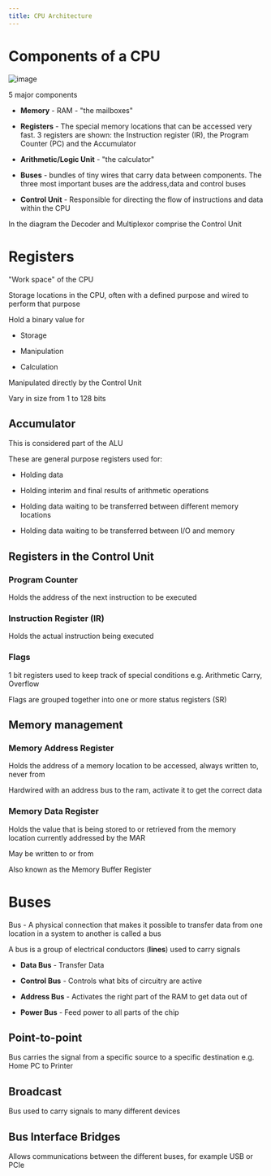 ```yaml
---
title: CPU Architecture
---
```


# Components of a CPU

![image](/img/Year_1/CSys/DEMA/CPU_Architecture/cpu_components.webp)

5 major components

-   **Memory** - RAM - "the mailboxes"

-   **Registers** - The special memory locations that can be accessed
    very fast. 3 registers are shown: the Instruction register (IR), the
    Program Counter (PC) and the Accumulator

-   **Arithmetic/Logic Unit** - "the calculator"

-   **Buses** - bundles of tiny wires that carry data between
    components. The three most important buses are the address,data and
    control buses

-   **Control Unit** - Responsible for directing the flow of
    instructions and data within the CPU

In the diagram the Decoder and Multiplexor comprise the Control Unit

# Registers

"Work space" of the CPU

Storage locations in the CPU, often with a defined purpose and wired to
perform that purpose

Hold a binary value for

-   Storage

-   Manipulation

-   Calculation

Manipulated directly by the Control Unit

Vary in size from 1 to 128 bits

## Accumulator

This is considered part of the ALU

These are general purpose registers used for:

-   Holding data

-   Holding interim and final results of arithmetic operations

-   Holding data waiting to be transferred between different memory
    locations

-   Holding data waiting to be transferred between I/O and memory

## Registers in the Control Unit

### Program Counter

Holds the address of the next instruction to be executed

### Instruction Register (IR)

Holds the actual instruction being executed

### Flags

1 bit registers used to keep track of special conditions e.g. Arithmetic
Carry, Overflow

Flags are grouped together into one or more status registers (SR)

## Memory management

### Memory Address Register

Holds the address of a memory location to be accessed, always written
to, never from

Hardwired with an address bus to the ram, activate it to get the correct
data

### Memory Data Register

Holds the value that is being stored to or retrieved from the memory
location currently addressed by the MAR

May be written to or from

Also known as the Memory Buffer Register

# Buses

Bus - A physical connection that makes it possible to transfer data from
one location in a system to another is called a bus

A bus is a group of electrical conductors (**lines**) used to carry
signals

-   **Data Bus** - Transfer Data

-   **Control Bus** - Controls what bits of circuitry are active

-   **Address Bus** - Activates the right part of the RAM to get data
    out of

-   **Power Bus** - Feed power to all parts of the chip

## Point-to-point

Bus carries the signal from a specific source to a specific destination
e.g. Home PC to Printer

## Broadcast

Bus used to carry signals to many different devices

## Bus Interface Bridges

Allows communications between the different buses, for example USB or
PCIe
